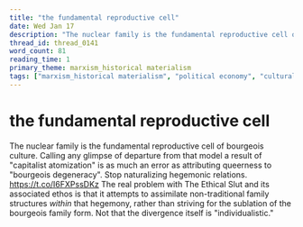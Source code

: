 ```yaml
---
title: "the fundamental reproductive cell"
date: Wed Jan 17
description: "The nuclear family is the fundamental reproductive cell of bourgeois culture."
thread_id: thread_0141
word_count: 81
reading_time: 1
primary_theme: marxism_historical materialism
tags: ["marxism_historical materialism", "political economy", "cultural criticism"]
---
```


# the fundamental reproductive cell

The nuclear family is the fundamental reproductive cell of bourgeois culture. Calling any glimpse of departure from that model a result of "capitalist atomization" is as much an error as attributing queerness to "bourgeois degeneracy". Stop naturalizing hegemonic relations. https://t.co/I6FXPssDKz The real problem with The Ethical Slut and its associated ethos is that it attempts to assimilate non-traditional family structures *within* that hegemony, rather than striving for the sublation of the bourgeois family form. Not that the divergence itself is "individualistic."